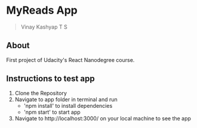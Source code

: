 # MyReads App

> Vinay Kashyap T S

## About

First project of Udacity's React Nanodegree course.

## Instructions to test app

1. Clone the Repository
2. Navigate to app folder in terminal and run 
   * 'npm install' to install dependencies
   * 'npm start' to start app 
3. Navigate to http://localhost:3000/ on your local machine to see the app
